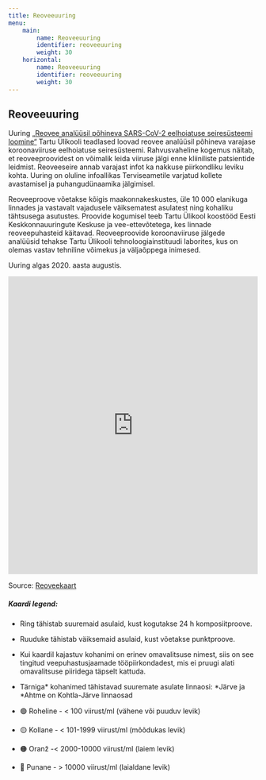 ```yaml
---
title: Reoveeuuring
menu:
    main:
        name: Reoveeuuring
        identifier: reoveeuuring
        weight: 30
    horizontal:
        name: Reoveeuuring
        identifier: reoveeuuring
        weight: 30
---
```


## Reoveeuuring

Uuring [„Reovee analüüsil põhineva SARS-CoV-2 eelhoiatuse seiresüsteemi loomine“](https://www.ut.ee/et/teadus/koroonaviiruse-seire-reovees)
Tartu Ülikooli teadlased loovad reovee analüüsil põhineva varajase koroonaviiruse eelhoiatuse seiresüsteemi. Rahvusvaheline kogemus näitab, et reoveeproovidest on võimalik leida viiruse jälgi enne kliiniliste patsientide leidmist. Reoveeseire annab varajast infot ka nakkuse piirkondliku leviku kohta. Uuring on oluline infoallikas Terviseametile varjatud kollete avastamisel ja puhangudünaamika jälgimisel.

Reoveeproove võetakse kõigis maakonnakeskustes, üle 10 000 elanikuga linnades ja vastavalt vajadusele väiksematest asulatest ning kohaliku tähtsusega asutustes. Proovide kogumisel teeb Tartu Ülikool koostööd Eesti Keskkonnauuringute Keskuse ja vee-ettevõtetega, kes linnade reoveepuhasteid käitavad. Reoveeproovide koroonaviiruse jälgede analüüsid tehakse Tartu Ülikooli tehnoloogiainstituudi laborites, kus on olemas vastav tehniline võimekus ja väljaõppega inimesed.

Uuring algas 2020. aasta augustis.

<iframe src="https://kodu.ut.ee/~kisand/kaart_avalik/" width="100%" height="600" scrolling="no" frameborder="0" id="iframe1" name="iframe1"></iframe>

Source: [Reoveekaart](https://sisu.ut.ee/reoveeseire/avalik-kaart)

##### Kaardi legend:

* Ring tähistab suuremaid asulaid, kust kogutakse 24 h komposiitproove.
* Ruuduke tähistab väiksemaid asulaid, kust võetakse punktproove.
* Kui kaardil kajastuv kohanimi on erinev omavalitsuse nimest, siis on see tingitud veepuhastusjaamade tööpiirkondadest, mis ei pruugi alati omavalitsuse piiridega täpselt kattuda.
* Tärniga* kohanimed tähistavad suuremate asulate linnaosi:  *Järve ja *Ahtme on Kohtla-Järve linnaosad

* 🟢 Roheline - \< 100 viirust/ml (vähene või puuduv levik)
* 🟡 Kollane - \< 101-1999 viirust/ml (mõõdukas levik)
* 🟠 Oranž -\< 2000-10000 viirust/ml (laiem levik)
* 🔴 Punane - \> 10000 viirust/ml (laialdane levik)


